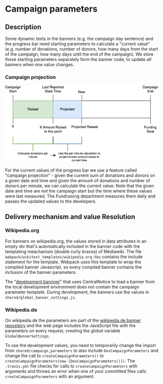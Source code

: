 # Campaign parameters

## Description
Some dynamic texts in the banners (e.g. the campaign day sentence) and the
progress bar need starting parameters to calculate a "current value" (e.g.
number of donations, number of donors, how many days from the start of the
campaign, how many days until the end of the campaign). We store these starting
parameters separately form the banner code, to update *all* banners
when one value changes.

### Campaign projection
![Projection Chart](Campaign%20Projection.png)

For the current values of the progress bar we use a feature called
"campaign projection" - given the current sum of donations and donors on a
given date and time and given the amount of donations and number of donors
per minute, we can calculate the current value. Note that the given date
and time are *not* the campaign start but the time where these values were
last measured. The Fundraising department measures them daily and passes
the updated values to the developers.

## Delivery mechanism and value Resolution

### Wikipedia.org
For banners on wikipedia.org, the values stored in data attributes in an
empty div that's automatically included in the banner code with the
templating meachanism (double curly braces) of Mediawiki. The file
`webpack/wikitext_templates/wikipedia_org.hbs` contains the include
statement for the template. Webpack uses this template to wrap the
compiled banner Javascript, so every compiled banner contains the
inclusion of the banner parameters.

The "[development
bannner](https://meta.wikimedia.org/wiki/Special:CentralNoticeBanners/edit/B17WMDE_webpack_prototype)"
that uses CentralNotice to load a banner from the local development
environment does not contain the campaign parameter template. During
development, the banners use the values in
`shared/global_banner_settings.js`.

### Wikipedia.de
On wikipedia.de the parameters are part of the [wikipedia.de banner
repository](https://github.com/wmde/wikipedia.de-banners) and the web page
includes the JavaScript file with the parameters on every request,
creating the global variable `GlobalBannerSettings`.

To use the development values, you need to temporarily change the import
from `shared/campaign_parameters` to also include `DevCampaignParameters`
and change the call to `createCampaignParameters()` to `createCampaignParameters(new
[DevCampaignParameters()])`. The `.travis.yml` file checks for calls to
`createCampaignParameters` with arguments and throws an error when one of
your committed files calls `createCampaignParameters` with an argument.
